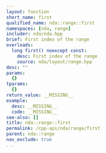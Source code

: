 ```yaml
---
layout: function
short_name: first
qualified_name: nda::range::first
namespaces: [nda, range]
includer: nda/nda.hpp
brief: First index of the range
overloads:
  long first() noexcept const:
    desc: First index of the range
    source: nda/layout/range.hpp
desc: ""
params:
  {}
tparams:
  {}
return_value: __MISSING__
example:
  desc: __MISSING__
  code: __MISSING__
see-also: []
title: nda::range::first
permalink: /cpp-api/nda/range/first
parent: nda::range
nav_exclude: true
...
```


